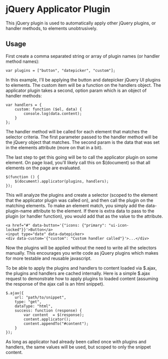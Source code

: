 # jQuery Applicator Plugin

This jQuery plugin is used to automatically apply other jQuery plugins, or handler methods, to elements unobtrusively.

## Usage

First create a comma separated string or array of plugin names (or handler method names):

	var plugins = ["button", "datepicker", "custom"];

In this example, I'll be applying the button and datepicker jQuery UI plugins to elements. The custom item will be a function on the handlers object. The applicator plugin takes a second, option param which is an object of handler methods:

	var handlers = {
		custom: function ($el, data) {
			console.log(data.content);
		}
	};

The handler method will be called for each element that matches the selector criteria. The first parameter passed to the handler method will be the jQuery object that matches. The second param is the data that was set in the elements attribute (more on that in a bit).

The last step to get this going will be to call the applicator plugin on some element. On page load, you'll likely call this on $(document) so that all elements on the page are evaluated.

	$(function () {
		$(document).applicator(plugins, handlers);
	});

This will analyze the plugins and create a selector (scoped to the element that the applicator plugin was called on), and then call the plugin on the matching elements. To make an element match, you simply add the data-plugin-name attribute to the element. If there is extra data to pass to the plugin (or handler function), you would add that as the value to the attribute.

	<a href="#" data-button='{"icons: {"primary": "ui-icon-locked"}}'>Button</a>
	<input type="date" data-datepicker>
	<div data-custom='{"custom": "Custom handler called"}'>...</div>

Now the plugins will be applied without the need to write all the selectors manually. This encourages you write code as jQuery plugins which makes for more testable and reusable javascript.

To be able to apply the plugins and handlers to content loaded via $.ajax, the plugins and handlers are cached internally. Here is a simple $.ajax request to demonstrate how to apply plugins to loaded content (assuming the response of the ajax call is an html snippet).

	$.ajax({
		url: "path/to/snippet",
		type: "get",
		dataType: "html",
		success: function (response) {
			var content  = $(response);
			content.applicator();
			content.appendTo("#content");
		}
	});

As long as applicator had already been called once with plugins and handlers, the same values will be used, but scoped to only the snippet content.
